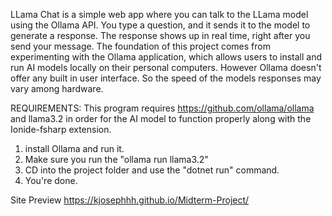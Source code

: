 LLama Chat is a simple web app where you can talk to the LLama model using the Ollama API. You type a question, and it sends it to the model to generate a response. The response shows up in real time, right after you send your message. The foundation of this project comes from experimenting with the Ollama application, which allows users to install and run AI models locally on their personal computers. However Ollama doesn't offer any built in user interface. So the speed of the models responses may vary among hardware. 

REQUIREMENTS:
This program requires https://github.com/ollama/ollama and llama3.2 in order for the AI model to function properly along with the Ionide-fsharp extension. 

1. install Ollama and run it.
2. Make sure you run the "ollama run llama3.2"
3. CD into the project folder and use the "dotnet run" command.
4. You're done.


Site Preview
https://kjosephhh.github.io/Midterm-Project/
